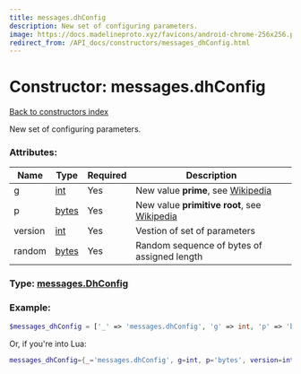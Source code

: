 ```yaml
---
title: messages.dhConfig
description: New set of configuring parameters.
image: https://docs.madelineproto.xyz/favicons/android-chrome-256x256.png
redirect_from: /API_docs/constructors/messages_dhConfig.html
---
```

# Constructor: messages.dhConfig  
[Back to constructors index](index.md)



New set of configuring parameters.

### Attributes:

| Name     |    Type       | Required | Description |
|----------|---------------|----------|-------------|
|g|[int](../types/int.md) | Yes|New value **prime**, see [Wikipedia](https://en.wikipedia.org/wiki/Diffie%E2%80%93Hellman_key_exchange)|
|p|[bytes](../types/bytes.md) | Yes|New value **primitive root**, see [Wikipedia](https://en.wikipedia.org/wiki/Diffie%E2%80%93Hellman_key_exchange)|
|version|[int](../types/int.md) | Yes|Vestion of set of parameters|
|random|[bytes](../types/bytes.md) | Yes|Random sequence of bytes of assigned length|



### Type: [messages.DhConfig](../types/messages.DhConfig.md)


### Example:

```php
$messages_dhConfig = ['_' => 'messages.dhConfig', 'g' => int, 'p' => 'bytes', 'version' => int, 'random' => 'bytes'];
```  


Or, if you're into Lua:

```lua
messages_dhConfig={_='messages.dhConfig', g=int, p='bytes', version=int, random='bytes'}

```


